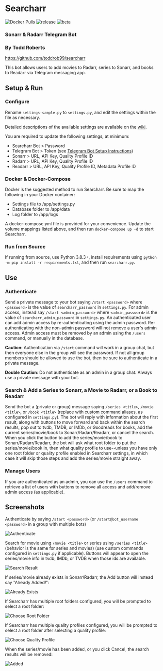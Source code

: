 # Searcharr
[![Docker Pulls](https://img.shields.io/docker/pulls/toddrob/searcharr?style=plastic)](https://hub.docker.com/r/toddrob/searcharr) [![release](https://github.com/toddrob99/searcharr/actions/workflows/release.yml/badge.svg)](https://github.com/toddrob99/searcharr/actions/workflows/release.yml) [![beta](https://github.com/toddrob99/searcharr/actions/workflows/beta.yml/badge.svg?branch=beta)](https://github.com/toddrob99/searcharr/actions/workflows/beta.yml)
### Sonarr & Radarr Telegram Bot
### By Todd Roberts
https://github.com/toddrob99/searcharr

This bot allows users to add movies to Radarr, series to Sonarr, and books to Readarr via Telegram messaging app.

## Setup & Run

### Configure

Rename `settings-sample.py` to `settings.py`, and edit the settings within the file as necessary.

Detailed descriptions of the available settings are available on the [wiki](https://github.com/toddrob99/searcharr/wiki/Configuration-::-settings.py). 

You are required to update the following settings, at minimum:

* Searcharr Bot > Password
* Telegram Bot > Token (see [Telegram Bot Setup Instructions](https://core.telegram.org/bots#6-botfather))
* Sonarr > URL, API Key, Quality Profile ID
* Radarr > URL, API Key, Quality Profile ID
* Readarr > URL, API Key, Quality Profile ID, Metadata Profile ID

### Docker & Docker-Compose

Docker is the suggested method to run Searcharr. Be sure to map the following in your Docker container:

* Settings file to /app/settings.py
* Database folder to /app/data
* Log folder to /app/logs

A docker-compose.yml file is provided for your convenience. Update the volume mappings listed above, and then run `docker-compose up -d` to start Searcharr.

### Run from Source

If running from source, use Python 3.8.3+, install requirements using `python -m pip install -r requirements.txt`, and then run `searcharr.py`.

## Use

### Authenticate

Send a private message to your bot saying `/start <password>` where `<password>` is the value of `searcharr_password` in `settings.py`. For admin access, instead say `/start <admin_password>` where `<admin_password>` is the value of `searcharr_admin_password` in `settings.py`. An authenticated user can add admin access by re-authenticating using the admin password. Re-authenticating with the non-admin password will not remove a user's admin access. Admin access must be removed by an admin using the `/users` command, or manually in the database.

**Caution**: Authentication via `/start` command will work in a group chat, but then everyone else in the group will see the password. If not all group members should be allowed to use the bot, then be sure to authenticate in a private message.

**Double Caution**: Do not authenticate as an admin in a group chat. Always use a private message with your bot.

### Search & Add a Series to Sonarr, a Movie to Radarr, or a Book to Readarr

Send the bot a (private or group) message saying `/series <title>`, `/movie <title>`, or `/book <title>` (replace with custom command aliases, as configured in `settings.py`). The bot will reply with information about the first result, along with buttons to move forward and back within the search results, pop out to tvdb, TMDB, or IMDb, or Goodreads for books, add the current series/movie/book to Sonarr/Radarr/Readarr, or cancel the search. When you click the button to add the series/movie/book to Sonarr/Radarr/Readarr, the bot will ask what root folder to put the series/movie/book in, then what quality profile to use--unless you have only one root folder or quality profile enabled in Searcharr settings, in which case it will skip those steps and add the series/movie straight away.

### Manage Users

If you are authenticated as an admin, you can use the `/users` command to retrieve a list of users with buttons to remove all access and add/remove admin access (as applicable).

## Screenshots

Authenticate by saying `/start <password>` (or `/start@bot_username <password>` in a group with multiple bots)

![Authenticate](https://github.com/toddrob99/searcharr/blob/main/screenshots/authenticate.png?raw=true)

Search for movie using `/movie <title>` or series using `/series <title>` (behavior is the same for series and movies) (use custom commands configured in `settings.py` if applicable). Buttons will appear to open the series/movie info in tvdb, IMDb, or TVDB when those ids are available.

![Search Result](https://github.com/toddrob99/searcharr/blob/main/screenshots/add.png?raw=true)

If series/movie already exists in Sonarr/Radarr, the Add button will instead say "Already Added!":

![Already Exists](https://github.com/toddrob99/searcharr/blob/main/screenshots/already-exists.png?raw=true)

If Searcharr has multiple root folders configured, you will be prompted to select a root folder:

![Choose Root Folder](https://github.com/toddrob99/searcharr/blob/main/screenshots/choose-root-folder.png?raw=true)

If Searcharr has multiple quality profiles configured, you will be prompted to select a root folder after selecting a quality profile:

![Choose Quality Profile](https://github.com/toddrob99/searcharr/blob/main/screenshots/choose-quality-profile.png?raw=true)

When the series/movie has been added, or you click Cancel, the search results will be removed:

![Added](https://github.com/toddrob99/searcharr/blob/main/screenshots/added.png?raw=true)
